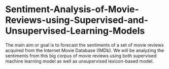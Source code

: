 # Sentiment-Analysis-of-Movie-Reviews-using-Supervised-and-Unsupervised-Learning-Models

The main aim or goal is to forecast the sentiments of a set of movie reviews acquired from the Internet Movie Database (IMDb). We will be analyzing the sentiments from this big corpus of movie reviews using both supervised machine learning model as well as unsupervised lexicon-based model.
